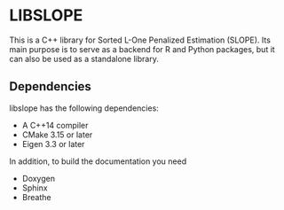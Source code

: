 # LIBSLOPE

This is a C++ library for Sorted L-One Penalized Estimation (SLOPE). Its main purpose is to serve as a backend for R and Python packages, but it can also be used as a standalone library.

## Dependencies

libslope has the following dependencies:

- A C++14 compiler
- CMake 3.15 or later
- Eigen 3.3 or later

In addition, to build the documentation you need

- Doxygen
- Sphinx
- Breathe
